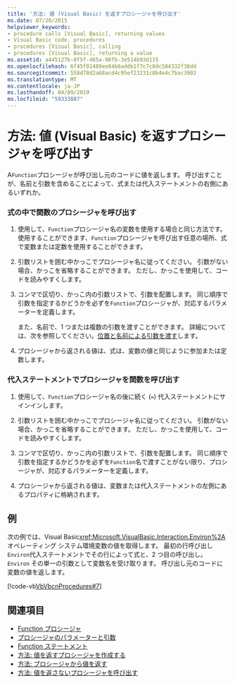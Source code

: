 ```yaml
---
title: '方法: 値 (Visual Basic) を返すプロシージャを呼び出す'
ms.date: 07/20/2015
helpviewer_keywords:
- procedure calls [Visual Basic], returning values
- Visual Basic code, procedures
- procedures [Visual Basic], calling
- procedures [Visual Basic], returning a value
ms.assetid: a445127b-0f5f-465a-98fb-3e514b93d115
ms.openlocfilehash: 6f45f01489ee84b6addb1f7c7c8dc584332f38dd
ms.sourcegitcommit: 558d78d2a68acd4c95ef23231c8b4e4c7bac3902
ms.translationtype: MT
ms.contentlocale: ja-JP
ms.lasthandoff: 04/09/2019
ms.locfileid: "59333887"
---
```

# <a name="how-to-call-a-procedure-that-returns-a-value-visual-basic"></a>方法: 値 (Visual Basic) を返すプロシージャを呼び出す
A`Function`プロシージャが呼び出し元のコードに値を返します。 呼び出すことが、名前と引数を含めることによって、式または代入ステートメントの右側にあるいずれか。  
  
### <a name="to-call-a-function-procedure-within-an-expression"></a>式の中で関数のプロシージャを呼び出す  
  
1. 使用して、`Function`プロシージャ名の変数を使用する場合と同じ方法です。 使用することができます、`Function`プロシージャを呼び出す任意の場所、式で変数または定数を使用することができます。  
  
2. 引数リストを囲む中かっこでプロシージャ名に従ってください。 引数がない場合、かっこを省略することができます。 ただし、かっこを使用して、コードを読みやすくします。  
  
3. コンマで区切り、かっこ内の引数リストで、引数を配置します。 同じ順序で引数を指定するかどうかを必ずを`Function`プロシージャが、対応するパラメーターを定義します。  
  
     また、名前で、1 つまたは複数の引数を渡すことができます。 詳細については、次を参照してください。[位置と名前による引数を渡す](./passing-arguments-by-position-and-by-name.md)します。  
  
4. プロシージャから返される値は、式は、変数の値と同じように参加または定数します。  
  
### <a name="to-call-a-function-procedure-in-an-assignment-statement"></a>代入ステートメントでプロシージャを関数を呼び出す  
  
1. 使用して、`Function`プロシージャ名の後に続く (`=`) 代入ステートメントにサインインします。  
  
2. 引数リストを囲む中かっこでプロシージャ名に従ってください。 引数がない場合、かっこを省略することができます。 ただし、かっこを使用して、コードを読みやすくします。  
  
3. コンマで区切り、かっこ内の引数リストで、引数を配置します。 同じ順序で引数を指定するかどうかを必ずを`Function`名で渡すことがない限り、プロシージャが、対応するパラメーターを定義します。  
  
4. プロシージャから返される値は、変数または代入ステートメントの左側にあるプロパティに格納されます。  
  
## <a name="example"></a>例  
 次の例では、Visual Basic<xref:Microsoft.VisualBasic.Interaction.Environ%2A>オペレーティング システム環境変数の値を取得します。 最初の行呼び出し`Environ`代入ステートメントでその行によって式と、2 つ目の呼び出し。 `Environ` その単一の引数として変数名を受け取ります。 呼び出し元のコードに変数の値を返します。  
  
 [!code-vb[VbVbcnProcedures#7](~/samples/snippets/visualbasic/VS_Snippets_VBCSharp/VbVbcnProcedures/VB/Class1.vb#7)]  
  
## <a name="see-also"></a>関連項目

- [Function プロシージャ](./function-procedures.md)
- [プロシージャのパラメーターと引数](./procedure-parameters-and-arguments.md)
- [Function ステートメント](../../../../visual-basic/language-reference/statements/function-statement.md)
- [方法: 値を返すプロシージャを作成する](./how-to-create-a-procedure-that-returns-a-value.md)
- [方法: プロシージャから値を返す](./how-to-return-a-value-from-a-procedure.md)
- [方法: 値を返さないプロシージャを呼び出す](./how-to-call-a-procedure-that-does-not-return-a-value.md)

